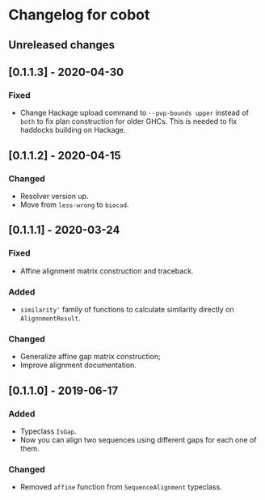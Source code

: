 # Changelog for cobot

## Unreleased changes

## [0.1.1.3] - 2020-04-30
### Fixed
- Change Hackage upload command to `--pvp-bounds upper` instead of `both` to fix plan construction
  for older GHCs. This is needed to fix haddocks building on Hackage.

## [0.1.1.2] - 2020-04-15
### Changed
- Resolver version up.
- Move from `less-wrong` to `biocad`.

## [0.1.1.1] - 2020-03-24
### Fixed
- Affine alignment matrix construction and traceback.
### Added
- `similarity'` family of functions to calculate similarity directly on `AlignnmentResult`.
### Changed
- Generalize affine gap matrix construction;
- Improve alignment documentation.

## [0.1.1.0] - 2019-06-17
### Added
- Typeclass `IsGap`.
- Now you can align two sequences using different gaps for each one of them.
### Changed
- Removed `affine` function from `SequenceAlignment` typeclass.
